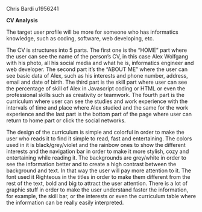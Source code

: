 ﻿Chris Bardi u1956241

**CV Analysis**

The target user profile will be more for someone who has informatics knowledge, such as coding, software, web developing, etc. 

The CV is structures into 5 parts. The first one is the “HOME” part where the user can see the name of the person’s CV, in this case Alex Wolfgang with his photo, all his social media and what he is, informatics engineer and web developer. The second part it’s the “ABOUT ME” where the user can see basic data of Alex, such as his interests and phone number, address, email and date of birth. The third part is the skill part where user can see the percentage of skill of Alex in Javascript coding or HTML or even the professional skills such as creativity or teamwork. The fourth part is the curriculum where user can see the studies and work experience with the intervals of time and place where Alex studied and the same for the work experience and the last part is the bottom part of the page where user can return to home part or click the social networks.

The design of the curriculum is simple and colorful in order to make the user who reads it to find it simple to read, fast and entertaining. The colors used in it is black/grey/violet and the rainbow ones to show the different interests and the navigation bar in order to make it more stylish, cozy and entertaining while reading it. The backgrounds are grey/white in order to see the information better and to create a high contrast between the background and text. In that way the user will pay more attention to it. The font used it Righteous in the titles in order to make them different from the rest of the text, bold and big to attract the user attention. There is a lot of graphic stuff in order to make the user understand faster the information, for example, the skill bar, or the interests or even the curriculum table where the information can be really easily interpreted.


